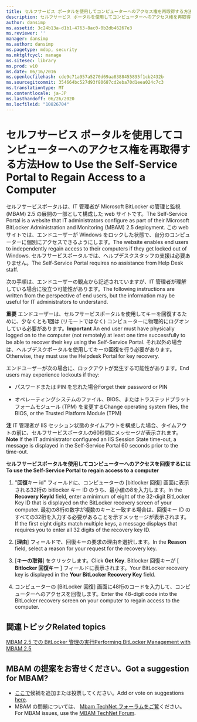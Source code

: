 ```yaml
---
title: セルフサービス ポータルを使用してコンピューターへのアクセス権を再取得する方法
description: セルフサービス ポータルを使用してコンピューターへのアクセス権を再取得する方法
author: dansimp
ms.assetid: 3c24b13a-d1b1-4763-8ac0-0b2db46267e3
ms.reviewer: ''
manager: dansimp
ms.author: dansimp
ms.pagetype: mdop, security
ms.mktglfcycl: manage
ms.sitesec: library
ms.prod: w10
ms.date: 06/16/2016
ms.openlocfilehash: cde9c71a957a5270d69aa8388455895f1cb2432b
ms.sourcegitcommit: 354664bc527d93f80687cd2eba70d1eea024c7c3
ms.translationtype: MT
ms.contentlocale: ja-JP
ms.lasthandoff: 06/26/2020
ms.locfileid: "10826704"
---
```

# <span data-ttu-id="17f01-103">セルフサービス ポータルを使用してコンピューターへのアクセス権を再取得する方法</span><span class="sxs-lookup"><span data-stu-id="17f01-103">How to Use the Self-Service Portal to Regain Access to a Computer</span></span>


<span data-ttu-id="17f01-104">セルフサービスポータルは、IT 管理者が Microsoft BitLocker の管理と監視 (MBAM) 2.5 の展開の一部として構成した web サイトです。</span><span class="sxs-lookup"><span data-stu-id="17f01-104">The Self-Service Portal is a website that IT administrators configure as part of their Microsoft BitLocker Administration and Monitoring (MBAM) 2.5 deployment.</span></span> <span data-ttu-id="17f01-105">この web サイトでは、エンドユーザーが Windows をロックした状態で、自分のコンピューターに個別にアクセスできるようにします。</span><span class="sxs-lookup"><span data-stu-id="17f01-105">The website enables end users to independently regain access to their computers if they get locked out of Windows.</span></span> <span data-ttu-id="17f01-106">セルフサービスポータルでは、ヘルプデスクスタッフの支援は必要ありません。</span><span class="sxs-lookup"><span data-stu-id="17f01-106">The Self-Service Portal requires no assistance from Help Desk staff.</span></span>

<span data-ttu-id="17f01-107">次の手順は、エンドユーザーの観点から記述されていますが、IT 管理者が理解している場合に役立つ可能性があります。</span><span class="sxs-lookup"><span data-stu-id="17f01-107">The following instructions are written from the perspective of end users, but the information may be useful for IT administrators to understand.</span></span>

<span data-ttu-id="17f01-108">**重要** エンドユーザーは、セルフサービスポータルを使用してキーを回復するために、少なくとも1回は (リモートではなく) コンピューターに物理的にログオンしている必要があります。</span><span class="sxs-lookup"><span data-stu-id="17f01-108">**Important** An end user must have physically logged on to the computer (not remotely) at least one time successfully to be able to recover their key using the Self-Service Portal.</span></span> <span data-ttu-id="17f01-109">それ以外の場合は、ヘルプデスクポータルを使用してキーの回復を行う必要があります。</span><span class="sxs-lookup"><span data-stu-id="17f01-109">Otherwise, they must use the Helpdesk Portal for key recovery.</span></span>

 

<span data-ttu-id="17f01-110">エンドユーザーが次の場合に、ロックアウトが発生する可能性があります。</span><span class="sxs-lookup"><span data-stu-id="17f01-110">End users may experience lockouts if they:</span></span>

-   <span data-ttu-id="17f01-111">パスワードまたは PIN を忘れた場合</span><span class="sxs-lookup"><span data-stu-id="17f01-111">Forget their password or PIN</span></span>

-   <span data-ttu-id="17f01-112">オペレーティングシステムのファイル、BIOS、またはトラステッドプラットフォームモジュール (TPM) を変更する</span><span class="sxs-lookup"><span data-stu-id="17f01-112">Change operating system files, the BIOS, or the Trusted Platform Module (TPM)</span></span>

<span data-ttu-id="17f01-113">**注** IT 管理者が IIS セッション状態のタイムアウトを構成した場合、タイムアウトの前に、セルフサービスポータルの60秒間にメッセージが表示されます。</span><span class="sxs-lookup"><span data-stu-id="17f01-113">**Note** If the IT administrator configured an IIS Session State time-out, a message is displayed in the Self-Service Portal 60 seconds prior to the time-out.</span></span>

 

**<span data-ttu-id="17f01-114">セルフサービスポータルを使用してコンピューターへのアクセスを回復するには</span><span class="sxs-lookup"><span data-stu-id="17f01-114">To use the Self-Service Portal to regain access to a computer</span></span>**

1.  <span data-ttu-id="17f01-115">"**回復**キー id" フィールドに、コンピューターの [bitlocker 回復] 画面に表示される32桁の bitlocker キー ID のうち、最小値の8を入力します。</span><span class="sxs-lookup"><span data-stu-id="17f01-115">In the **Recovery KeyId** field, enter a minimum of eight of the 32-digit BitLocker Key ID that is displayed on the BitLocker recovery screen of your computer.</span></span> <span data-ttu-id="17f01-116">最初の8桁の数字が複数のキーと一致する場合は、回復キー ID のすべての32桁を入力する必要があることを示すメッセージが表示されます。</span><span class="sxs-lookup"><span data-stu-id="17f01-116">If the first eight digits match multiple keys, a message displays that requires you to enter all 32 digits of the recovery key ID.</span></span>

2.  <span data-ttu-id="17f01-117">[**理由**] フィールドで、回復キーの要求の理由を選択します。</span><span class="sxs-lookup"><span data-stu-id="17f01-117">In the **Reason** field, select a reason for your request for the recovery key.</span></span>

3.  <span data-ttu-id="17f01-118">[**キーの取得**] をクリックします。</span><span class="sxs-lookup"><span data-stu-id="17f01-118">Click **Get Key**.</span></span> <span data-ttu-id="17f01-119">Bitlocker 回復キーが [ **Bitlocker 回復キー** ] フィールドに表示されます。</span><span class="sxs-lookup"><span data-stu-id="17f01-119">Your BitLocker recovery key is displayed in the **Your BitLocker Recovery Key** field.</span></span>

4.  <span data-ttu-id="17f01-120">コンピューターの [BitLocker 回復] 画面に48桁のコードを入力して、コンピューターへのアクセスを回復します。</span><span class="sxs-lookup"><span data-stu-id="17f01-120">Enter the 48-digit code into the BitLocker recovery screen on your computer to regain access to the computer.</span></span>



## <span data-ttu-id="17f01-121">関連トピック</span><span class="sxs-lookup"><span data-stu-id="17f01-121">Related topics</span></span>


[<span data-ttu-id="17f01-122">MBAM 2.5 での BitLocker 管理の実行</span><span class="sxs-lookup"><span data-stu-id="17f01-122">Performing BitLocker Management with MBAM 2.5</span></span>](performing-bitlocker-management-with-mbam-25.md)

 
## <span data-ttu-id="17f01-123">MBAM の提案をお寄せください。</span><span class="sxs-lookup"><span data-stu-id="17f01-123">Got a suggestion for MBAM?</span></span>
- <span data-ttu-id="17f01-124">[ここで](http://mbam.uservoice.com/forums/268571-microsoft-bitlocker-administration-and-monitoring)候補を追加または投票してください。</span><span class="sxs-lookup"><span data-stu-id="17f01-124">Add or vote on suggestions [here](http://mbam.uservoice.com/forums/268571-microsoft-bitlocker-administration-and-monitoring).</span></span> 
- <span data-ttu-id="17f01-125">MBAM の問題については、 [Mbam TechNet フォーラムをご覧](https://social.technet.microsoft.com/Forums/home?forum=mdopmbam)ください。</span><span class="sxs-lookup"><span data-stu-id="17f01-125">For MBAM issues, use the [MBAM TechNet Forum](https://social.technet.microsoft.com/Forums/home?forum=mdopmbam).</span></span>
 





